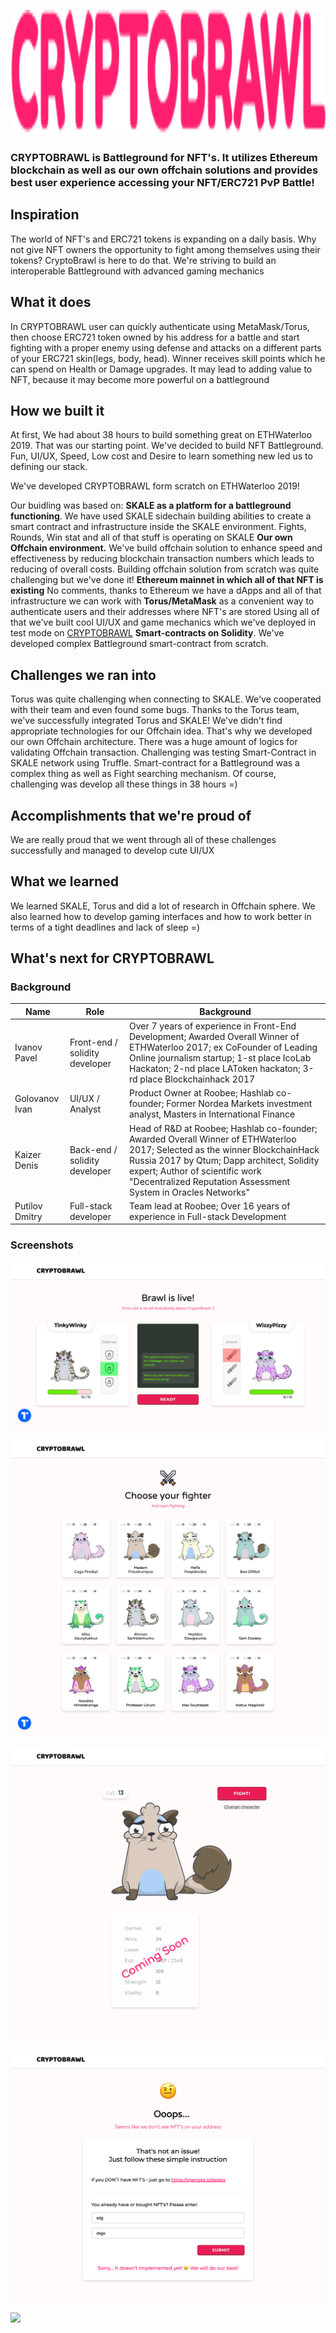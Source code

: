 <p align="center">
  <img src="https://github.com/RoobeeETHWaterloo/Contracts/blob/master/assets/CRYPTOBRAWL.svg" height="200" />
</p>

### CRYPTOBRAWL is Battleground for NFT's. It utilizes Ethereum blockchain as well as our own offchain solutions and provides best user experience accessing your NFT/ERC721 PvP Battle!

## Inspiration

The world of NFT's and ERC721 tokens is expanding on a daily basis. Why not give NFT owners the opportunity to fight among themselves using their tokens? CryptoBrawl is here to do that. We're striving to build an interoperable Battleground with advanced gaming mechanics

## What it does

In CRYPTOBRAWL user can quickly authenticate using MetaMask/Torus, then choose ERC721 token owned by his address for a battle and start fighting with a proper enemy using defense and attacks on a different parts of your ERC721 skin(legs, body, head). Winner receives skill points which he can spend on Health or Damage upgrades. It may lead to adding value to NFT, because it may become more powerful on a battleground 

## How we built it

At first, We had about 38 hours to build something great on ETHWaterloo 2019. That was our starting point.
We've decided to build NFT Battleground. Fun, UI/UX, Speed, Low cost and Desire to learn something new led us to defining our stack. 

We've developed CRYPTOBRAWL form scratch on ETHWaterloo 2019!

Our buidling was based on:
**SKALE as a platform for a battleground functioning**. We have used SKALE sidechain building abilities to create a smart contract and infrastructure inside the SKALE environment. Fights, Rounds, Win stat and all of that stuff is operating on SKALE
**Our own Offchain environment.** We've build offchain solution to enhance speed and effectiveness by reducing blockchain transaction numbers which leads to reducing of overall costs. Building offchain solution from scratch was quite challenging but we've done it!
**Ethereum mainnet in which all of that NFT is existing** No comments, thanks to Ethereum we have a dApps and all of that infrastructure we can work with
**Torus/MetaMask** as a convenient way to authenticate users and their addresses where NFT's are stored
Using all of that we've built cool UI/UX and game mechanics which we've deployed in test mode on [CRYPTOBRAWL](https://cryptobrawl.online)
**Smart-contracts on Solidity**. We've developed complex Battleground smart-contract from scratch.

## Challenges we ran into

Torus was quite challenging when connecting to SKALE. We've cooperated with their team and even found some bugs. Thanks to the Torus team, we've successfully integrated Torus and SKALE!
We've didn't find appropriate technologies for our Offchain idea. That's why we developed our own Offchain architecture. There was a huge amount of logics for validating Offchain transaction.
Challenging was testing Smart-Contract in SKALE network using Truffle.
Smart-contract for a Battleground was a complex thing as well as Fight searching mechanism.
Of course, challenging was develop all these things in 38 hours =)

## Accomplishments that we're proud of

We are really proud that we went through all of these challenges successfully and managed to develop cute UI/UX

## What we learned

We learned SKALE, Torus and did a lot of research in Offchain sphere. We also learned how to develop gaming interfaces and how to work better in terms of a tight deadlines and lack of sleep =)

## What's next for CRYPTOBRAWL
 
 
### Background

| Name | Role | Background | 
| ---- | ---- | ---------- |
| Ivanov Pavel | Front-end / solidity developer | Over 7 years of experience in Front-End Development; Awarded Overall Winner of ETHWaterloo 2017; ex CoFounder of Leading Online journalism startup; 1-st place IcoLab Hackaton; 2-nd place LAToken hackaton; 3-rd place Blockchainhack 2017 |
| Golovanov Ivan | UI/UX / Analyst | Product Owner at Roobee; Hashlab co-founder; Former Nordea Markets investment analyst, Masters in International Finance|
| Kaizer Denis | Back-end / solidity developer | Head of R&D at Roobee; Hashlab co-founder; Awarded Overall Winner of ETHWaterloo 2017; Selected as the winner BlockchainHack Russia 2017 by Qtum; Dapp architect, Solidity expert; Author of scientific work "Decentralized Reputation Assessment System in Oracles Networks" |
| Putilov Dmitry | Full-stack developer | Team lead at Roobee; Over 16 years of experience in Full-stack Development |


### Screenshots

<p>
  <img src="./screenshots/1.png" />
</p>

<p>
  <img src="./screenshots/2.png" />
</p>

<p>
  <img src="./screenshots/3.png" />
</p>

<p>
  <img src="./screenshots/4.png" />
</p>

<p>
  <img src="./screenshots/5.png" />
</p>
